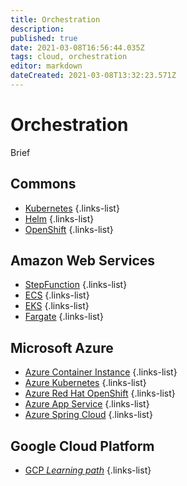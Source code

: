 ```yaml
---
title: Orchestration
description: 
published: true
date: 2021-03-08T16:56:44.035Z
tags: cloud, orchestration
editor: markdown
dateCreated: 2021-03-08T13:32:23.571Z
---
```


# Orchestration
Brief
## Commons
- [Kubernetes](/training/cloud_and_devops/tbd)
{.links-list}
- [Helm](/training/cloud_and_devops/tbd)
{.links-list}
- [OpenShift](/training/cloud_and_devops/tbd)
{.links-list}
## Amazon Web Services
- [StepFunction](/training/aws/stepfunction)
{.links-list}
- [ECS](/training/aws/ecs)
{.links-list}
- [EKS](/training/aws/eks)
{.links-list}
- [Fargate](/training/aws/fargate)
{.links-list}
## Microsoft Azure
- [Azure Container Instance](/training/azure/azure_container_instance)
{.links-list}
- [Azure Kubernetes](/training/azure/azure_kubernetes)
{.links-list}
- [Azure Red Hat OpenShift](/training/azure/azure_redhat_openshift)
{.links-list}
- [Azure App Service](/training/azure/azure_app_service)
{.links-list}
- [Azure Spring Cloud](/training/azure/azure_spring_cloud)
{.links-list}

## Google Cloud Platform

- [GCP *Learning path*](/training/cloud_and_devops/orchestration/gcp)
{.links-list}